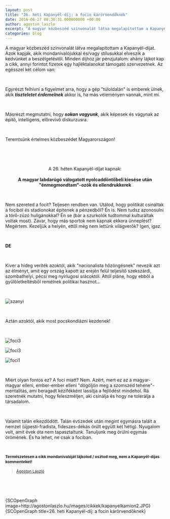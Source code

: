 ```yaml
---
layout: post
title: "26. heti Kapanyél-díj: a focin kárörvendőknek"
date: 2016-06-27 08:30:31.000000000 +00:00
author: agoston_laszlo
excerpt: "A magyar közbeszéd színvonalát látva megalapítottam a Kapanyél-díjat. Azok kapják, akik mondanivalójukkal és/vagy stílusukkal elveszik a kedvünket a beszélgetéstől. Minden díjhoz jár pénzjutalom: ahány lájkot kap a cikk, annyi forintot fizetek egy hajléktalanokat támogató szervezetnek. Az egésszel két célom van."
categories: blog
---
```

<p>A magyar közbeszéd színvonalát látva megalapítottam a Kapanyél-díjat. Azok kapják, akik mondanivalójukkal és/vagy stílusukkal elveszik a kedvünket a beszélgetéstől. Minden díjhoz jár pénzjutalom: ahány lájkot kap a cikk, annyi forintot fizetek egy hajléktalanokat támogató szervezetnek. Az egésszel két célom van:</p>
<p>&nbsp;</p>
<p>Egyrészt felhívni a figyelmet arra, hogy a gép "túloldalán" is emberek ülnek, akik <strong><em>tiszteletet érdemelnek</em></strong> akkor is, ha más véleményen vannak, mint mi.&nbsp;</p>
<p>&nbsp;</p>
<p>Másrészt megmutatni, hogy <strong><em>sokan vagyunk</em></strong>, akik képesek és vágynak az építő, intelligens, előrevivő diskurzusra.&nbsp;</p>
<p>&nbsp;</p>
<p>Teremtsünk értelmes közbeszédet Magyarországon!</p>

<p>&nbsp;</p>
<p>&nbsp;</p>
<p style="text-align: center;">A 26. héten Kapanyél-díjat kapnak:<br /><br /><strong>A magyar labdarúgó válogatott nyolcaddöntőbeli kiesése után "énmegmondtam"-ozók és ellendrukkerek</strong></p>
<p>&nbsp;</p>
<p>Nem szereted a focit? Teljesen rendben van. Utálod, hogy politikát csináltak a fociból és stadionokat építenek a pénzedből? Én is. Nem tudsz azonosulni a törő-zúzó huligánokkal? Én se (bár a szurkolók tudtommal kulturáltak voltak most). Zavar, hogy más sportok nem kapnak ekkora ünneplést? Megértem. Kezeljük a helyén, ettől még nem lettünk világverők? Igen, igaz.</p>
<p>&nbsp;</p>
<p><strong>DE</strong></p>
<p>&nbsp;</p>
<p>Kiver a hideg veríték azoktól, akik "nacionalista hőzöngésnek" nevezik azt az élményt, amit egy ország kapott az erején felül teljesítő szekszárdi, szombathelyi, pécsi meg nyírlugosi srácoktól. Attól pláne, hogy ebből a gyűlöletkeltésből remélnek politikai hasznot...</p>
<p>&nbsp;</p>
<p><img src="http://agostonlaszlo.hu/images/cikkek/szanyi.JPG" alt="szanyi" /></p>
<p>&nbsp;</p>
<p>Aztán azoktól, akik most pocskondiázni kezdenek!&nbsp;</p>
<p>&nbsp;</p>
<p><img src="http://agostonlaszlo.hu/images/cikkek/foci3.jpg" alt="foci3" /></p>
<p><img src="http://agostonlaszlo.hu/images/cikkek/foci2.jpg" alt="foci3" /></p>
<p><img src="http://agostonlaszlo.hu/images/cikkek/foci1.jpg" alt="foci1" /></p>
<p>&nbsp;</p>
<p>Miért olyan fontos ez? A foci miatt? Nem. Azért, mert ez az a magyar-magyar elleni, ember-ember elleni "dögöljön meg a szomszéd tehene"-mentalitás, ami beragadt kézifékként lassítja a fejlődést mindehol. Rá szeretnék mutatni, hogy feleszméljen, aki csinálja és hogy ne tolerálja a társadalom.&nbsp;</p>
<p>&nbsp;</p>
<p>Valamit talán elkezdődött. Talán évtizedek után megint egymásra talált a nemzet (újpesti-fradista, fideszes-dékás örült együtt két hétig). Nyugalom volt, amit évek óta nem tapasztaltunk. Tanuljunk meg örülni egymás örömének. És ha lehet, ne csak a fociban.&nbsp;</p>
<p>&nbsp;</p>
<p><strong style="font-size: 12.16px; line-height: 15.808px;">Természetesen a cikk mondanivalóját lájkolod / osztod meg, nem a Kapanyél-díjas kommenteket!</strong></p>
<div class="fb-page" style="font-size: 12.16px; line-height: 15.808px;" data-href="https://www.facebook.com/agostonlaszloartist" data-width="250" data-height="100" data-small-header="false" data-adapt-container-width="false" data-hide-cover="true" data-show-facepile="false">
<div class="fb-xfbml-parse-ignore">
<blockquote cite="https://www.facebook.com/agostonlaszloartist"><a href="https://www.facebook.com/agostonlaszloartist">Ágoston László</a></blockquote>
</div>
</div>
<p>&nbsp;</p>
<p>&nbsp;<span style="font-size: 12.16px; line-height: 1.3em;"></span></p>
<p>{SCOpenGraph image=http://agostonlaszlo.hu/images/cikkek/kapanyelkamion2.JPG} {SCOpenGraph title=26. heti Kapanyél-díj: a focin kárörvendőknek}</p>
